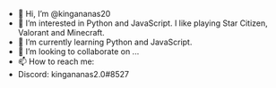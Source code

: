 - 👋 Hi, I’m @kingananas20
- 👀 I’m interested in Python and JavaScript. I like playing Star Citizen, Valorant and Minecraft.
- 🌱 I’m currently learning Python and JavaScript.
- 💞️ I’m looking to collaborate on ...
- 📫 How to reach me: 
-    Discord: kingananas2.0#8527

